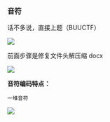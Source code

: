 ### 音符

话不多说，直接上题（BUUCTF）

![](https://pic1.imgdb.cn/item/6784f4d4d0e0a243d4f3ef67.jpg)

前面步骤是修复文件头解压缩 docx

![](https://pic1.imgdb.cn/item/6784f5cfd0e0a243d4f3efae.jpg)

**音符编码特点：**

```
一堆音符
```

![](https://pic1.imgdb.cn/item/6784f5ebd0e0a243d4f3efbe.jpg)